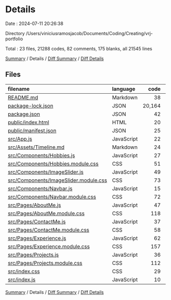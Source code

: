 # Details

Date : 2024-07-11 20:26:38

Directory /Users/viniciusramosjacob/Documents/Coding/Creating/vrj-portfolio

Total : 23 files,  21288 codes, 82 comments, 175 blanks, all 21545 lines

[Summary](results.md) / Details / [Diff Summary](diff.md) / [Diff Details](diff-details.md)

## Files
| filename | language | code | comment | blank | total |
| :--- | :--- | ---: | ---: | ---: | ---: |
| [README.md](/README.md) | Markdown | 38 | 0 | 33 | 71 |
| [package-lock.json](/package-lock.json) | JSON | 20,164 | 0 | 1 | 20,165 |
| [package.json](/package.json) | JSON | 42 | 0 | 1 | 43 |
| [public/index.html](/public/index.html) | HTML | 20 | 23 | 1 | 44 |
| [public/manifest.json](/public/manifest.json) | JSON | 25 | 0 | 1 | 26 |
| [src/App.js](/src/App.js) | JavaScript | 22 | 0 | 2 | 24 |
| [src/Assets/Timeline.md](/src/Assets/Timeline.md) | Markdown | 24 | 0 | 5 | 29 |
| [src/Components/Hobbies.js](/src/Components/Hobbies.js) | JavaScript | 27 | 0 | 5 | 32 |
| [src/Components/Hobbies.module.css](/src/Components/Hobbies.module.css) | CSS | 51 | 1 | 7 | 59 |
| [src/Components/ImageSlider.js](/src/Components/ImageSlider.js) | JavaScript | 49 | 2 | 5 | 56 |
| [src/Components/ImageSlider.module.css](/src/Components/ImageSlider.module.css) | CSS | 73 | 2 | 10 | 85 |
| [src/Components/Navbar.js](/src/Components/Navbar.js) | JavaScript | 15 | 0 | 2 | 17 |
| [src/Components/Navbar.module.css](/src/Components/Navbar.module.css) | CSS | 72 | 1 | 9 | 82 |
| [src/Pages/AboutMe.js](/src/Pages/AboutMe.js) | JavaScript | 47 | 1 | 6 | 54 |
| [src/Pages/AboutMe.module.css](/src/Pages/AboutMe.module.css) | CSS | 118 | 10 | 20 | 148 |
| [src/Pages/ContactMe.js](/src/Pages/ContactMe.js) | JavaScript | 37 | 0 | 3 | 40 |
| [src/Pages/ContactMe.module.css](/src/Pages/ContactMe.module.css) | CSS | 58 | 3 | 9 | 70 |
| [src/Pages/Experience.js](/src/Pages/Experience.js) | JavaScript | 62 | 0 | 7 | 69 |
| [src/Pages/Experience.module.css](/src/Pages/Experience.module.css) | CSS | 157 | 7 | 24 | 188 |
| [src/Pages/Projects.js](/src/Pages/Projects.js) | JavaScript | 36 | 13 | 3 | 52 |
| [src/Pages/Projects.module.css](/src/Pages/Projects.module.css) | CSS | 112 | 1 | 12 | 125 |
| [src/index.css](/src/index.css) | CSS | 29 | 18 | 7 | 54 |
| [src/index.js](/src/index.js) | JavaScript | 10 | 0 | 2 | 12 |

[Summary](results.md) / Details / [Diff Summary](diff.md) / [Diff Details](diff-details.md)